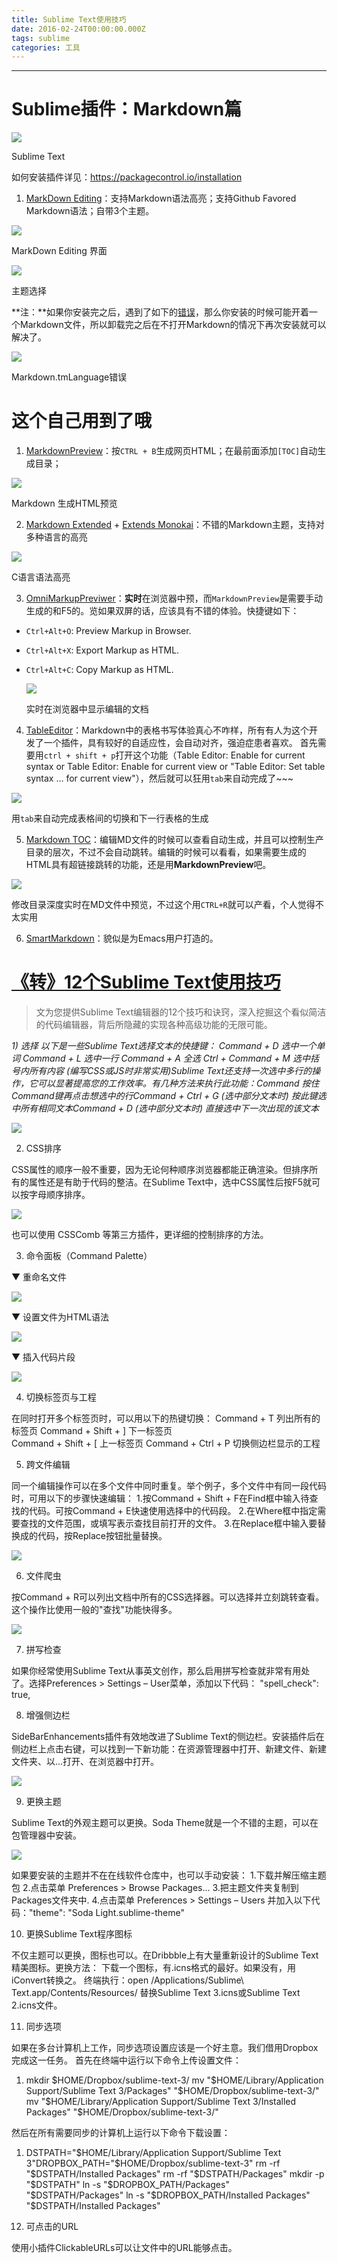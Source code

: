 ```yaml
---
title: Sublime Text使用技巧
date: 2016-02-24T00:00:00.000Z
tags: sublime
categories: 工具
---
```


--------------------------------------------------------------------------------

# Sublime插件：Markdown篇

<!-- more -->

 ![](http://upload-images.jianshu.io/upload_images/26219-29e0b5a286d79092.png?imageMogr2/auto-orient/strip%7CimageView2/2/w/1240/format/jpg)

Sublime Text

如何安装插件详见：<https://packagecontrol.io/installation>

1. [MarkDown Editing](https://github.com/SublimeText-Markdown/MarkdownEditing)：支持Markdown语法高亮；支持Github Favored Markdown语法；自带3个主题。

  ![](http://upload-images.jianshu.io/upload_images/26219-acb1458822ef63e8.png?imageMogr2/auto-orient/strip%7CimageView2/2/w/1240/format/jpg)

  MarkDown Editing 界面

  ![](http://upload-images.jianshu.io/upload_images/26219-88170fc627d3078c.png?imageMogr2/auto-orient/strip%7CimageView2/2/w/1240/format/jpg)

  主题选择

  **注：**如果你安装完之后，遇到了如下的[错误](https://github.com/SublimeText-Markdown/MarkdownEditing/issues/115)，那么你安装的时候可能开着一个Markdown文件，所以卸载完之后在不打开Markdown的情况下再次安装就可以解决了。

  ![](http://upload-images.jianshu.io/upload_images/26219-546efb46c571f42d.png?imageMogr2/auto-orient/strip%7CimageView2/2/w/1240/format/jpg)

  Markdown.tmLanguage错误

# 这个自己用到了哦

1. [MarkdownPreview](https://github.com/revolunet/sublimetext-markdown-preview)：按`CTRL + B`生成网页HTML；在最前面添加`[TOC]`自动生成目录；

  ![](http://upload-images.jianshu.io/upload_images/26219-ba148bf2ae66a82b.png?imageMogr2/auto-orient/strip%7CimageView2/2/w/1240/format/jpg)

  Markdown 生成HTML预览

2. [Markdown Extended](https://github.com/jonschlinkert/sublime-markdown-extended) + [Extends Monokai](https://github.com/jonschlinkert/sublime-monokai-extended)：不错的Markdown主题，支持对多种语言的高亮

  ![](http://upload-images.jianshu.io/upload_images/26219-1c131c4be3d76855.png?imageMogr2/auto-orient/strip%7CimageView2/2/w/1240/format/jpg)

  C语言语法高亮

3. [OmniMarkupPreviwer](http://theo.im/OmniMarkupPreviewer/)：**实时**在浏览器中预，而`MarkdownPreview`是需要手动生成的和F5的。览如果双屏的话，应该具有不错的体验。快捷键如下：

  - `Ctrl+Alt+O`: Preview Markup in Browser.
  - `Ctrl+Alt+X`: Export Markup as HTML.
  - `Ctrl+Alt+C`: Copy Markup as HTML.

    ![](http://upload-images.jianshu.io/upload_images/26219-9a865e2acb4843cc.gif?imageMogr2/auto-orient/strip%7CimageView2/2/w/1240/format/jpg)

    实时在浏览器中显示编辑的文档

4. [TableEditor](https://github.com/vkocubinsky/SublimeTableEditor)：Markdown中的表格书写体验真心不咋样，所有有人为这个开发了一个插件，具有较好的自适应性，会自动对齐，强迫症患者喜欢。 首先需要用`ctrl + shift + p`打开这个功能（Table Editor: Enable for current syntax or Table Editor: Enable for current view or "Table Editor: Set table syntax ... for current view"），然后就可以狂用`tab`来自动完成了~~~

  ![](http://upload-images.jianshu.io/upload_images/26219-256230846b591b50.gif?imageMogr2/auto-orient/strip%7CimageView2/2/w/1240/format/jpg)

  用`tab`来自动完成表格间的切换和下一行表格的生成

5. [Markdown TOC](https://github.com/naokazuterada/MarkdownTOC)：编辑MD文件的时候可以查看自动生成，并且可以控制生产目录的层次，不过不会自动跳转。编辑的时候可以看看，如果需要生成的HTML具有超链接跳转的功能，还是用**MarkdownPreview**吧。

  ![](http://upload-images.jianshu.io/upload_images/26219-3fbd3982920df18a.gif?imageMogr2/auto-orient/strip%7CimageView2/2/w/1240/format/jpg)

  修改目录深度实时在MD文件中预览，不过这个用`CTRL+R`就可以产看，个人觉得不太实用

6. [SmartMarkdown](https://github.com/demon386/SmartMarkdown)：貌似是为Emacs用户打造的。



# [《转》12个Sublime Text使用技巧](http://www.cnblogs.com/hongmaju/p/6823583.html)

> 文为您提供Sublime Text编辑器的12个技巧和诀窍，深入挖掘这个看似简洁的代码编辑器，背后所隐藏的实现各种高级功能的无限可能。 

<!-- more -->

 _1) 选择 以下是一些Sublime Text选择文本的快捷键： Command + D 选中一个单词 Command + L 选中一行 Command + A 全选 Ctrl + Command + M 选中括号内所有内容 (编写CSS或JS时非常实用)Sublime Text还支持一次选中多行的操作，它可以显著提高您的工作效率。有几种方法来执行此功能：Command 按住Command键再点击想选中的行Command + Ctrl + G (选中部分文本时) 按此键选中所有相同文本Command + D (选中部分文本时) 直接选中下一次出现的该文本_

![](http://img.blog.csdn.net/20160513172312142?watermark/2/text/aHR0cDovL2Jsb2cuY3Nkbi5uZXQv/font/5a6L5L2T/fontsize/400/fill/I0JBQkFCMA==/dissolve/70/gravity/Center)

2) CSS排序

CSS属性的顺序一般不重要，因为无论何种顺序浏览器都能正确渲染。但排序所有的属性还是有助于代码的整洁。在Sublime Text中，选中CSS属性后按F5就可以按字母顺序排序。

![](http://img.blog.csdn.net/20160513172445658?watermark/2/text/aHR0cDovL2Jsb2cuY3Nkbi5uZXQv/font/5a6L5L2T/fontsize/400/fill/I0JBQkFCMA==/dissolve/70/gravity/Center)

也可以使用 CSSComb 等第三方插件，更详细的控制排序的方法。

3) 命令面板（Command Palette）

▼ 重命名文件

![](http://img.blog.csdn.net/20160513172558065?watermark/2/text/aHR0cDovL2Jsb2cuY3Nkbi5uZXQv/font/5a6L5L2T/fontsize/400/fill/I0JBQkFCMA==/dissolve/70/gravity/Center)

▼ 设置文件为HTML语法

![](http://img.blog.csdn.net/20160513172715364?watermark/2/text/aHR0cDovL2Jsb2cuY3Nkbi5uZXQv/font/5a6L5L2T/fontsize/400/fill/I0JBQkFCMA==/dissolve/70/gravity/Center)

▼ 插入代码片段

![](http://img.blog.csdn.net/20160513172809487?watermark/2/text/aHR0cDovL2Jsb2cuY3Nkbi5uZXQv/font/5a6L5L2T/fontsize/400/fill/I0JBQkFCMA==/dissolve/70/gravity/Center)

4) 切换标签页与工程

在同时打开多个标签页时，可以用以下的热键切换： Command + T 列出所有的标签页 Command + Shift + ] 下一标签页<br>
Command + Shift + [ 上一标签页 Command + Ctrl + P 切换侧边栏显示的工程

5) 跨文件编辑

同一个编辑操作可以在多个文件中同时重复。举个例子，多个文件中有同一段代码时，可用以下的步骤快速编辑： 1.按Command + Shift + F在Find框中输入待查找的代码。可按Command + E快速使用选择中的代码段。 2.在Where框中指定需要查找的文件范围，或填写表示查找目前打开的文件。 3.在Replace框中输入要替换成的代码，按Replace按钮批量替换。

![](http://img.blog.csdn.net/20160513172853804?watermark/2/text/aHR0cDovL2Jsb2cuY3Nkbi5uZXQv/font/5a6L5L2T/fontsize/400/fill/I0JBQkFCMA==/dissolve/70/gravity/Center)

6) 文件爬虫

按Command + R可以列出文档中所有的CSS选择器。可以选择并立刻跳转查看。这个操作比使用一般的"查找"功能快得多。

![](http://img.blog.csdn.net/20160513172936566?watermark/2/text/aHR0cDovL2Jsb2cuY3Nkbi5uZXQv/font/5a6L5L2T/fontsize/400/fill/I0JBQkFCMA==/dissolve/70/gravity/Center)

7) 拼写检查

如果你经常使用Sublime Text从事英文创作，那么启用拼写检查就非常有用处了。选择Preferences > Settings – User菜单，添加以下代码： "spell_check": true,

8) 增强侧边栏

SideBarEnhancements插件有效地改进了Sublime Text的侧边栏。安装插件后在侧边栏上点击右键，可以找到一下新功能：在资源管理器中打开、新建文件、新建文件夹、以...打开、在浏览器中打开。

![](http://img.blog.csdn.net/20160513173021832?watermark/2/text/aHR0cDovL2Jsb2cuY3Nkbi5uZXQv/font/5a6L5L2T/fontsize/400/fill/I0JBQkFCMA==/dissolve/70/gravity/Center)

9) 更换主题

Sublime Text的外观主题可以更换。Soda Theme就是一个不错的主题，可以在包管理器中安装。

![](http://img.blog.csdn.net/20160513173112932?watermark/2/text/aHR0cDovL2Jsb2cuY3Nkbi5uZXQv/font/5a6L5L2T/fontsize/400/fill/I0JBQkFCMA==/dissolve/70/gravity/Center)

如果要安装的主题并不在在线软件仓库中，也可以手动安装： 1.下载并解压缩主题包 2.点击菜单 Preferences > Browse Packages... 3.把主题文件夹复制到Packages文件夹中. 4.点击菜单 Preferences > Settings – Users 并加入以下代码："theme": "Soda Light.sublime-theme"

10) 更换Sublime Text程序图标

不仅主题可以更换，图标也可以。在Dribbble上有大量重新设计的Sublime Text精美图标。更换方法： 下载一个图标，有.icns格式的最好。如果没有，用iConvert转换之。 终端执行：open /Applications/Sublime\ Text.app/Contents/Resources/ 替换Sublime Text 3.icns或Sublime Text 2.icns文件。

11) 同步选项

如果在多台计算机上工作，同步选项设置应该是一个好主意。我们借用Dropbox完成这一任务。 首先在终端中运行以下命令上传设置文件：

1. mkdir $HOME/Dropbox/sublime-text-3/ mv "$HOME/Library/Application Support/Sublime Text 3/Packages" "$HOME/Dropbox/sublime-text-3/" mv "$HOME/Library/Application Support/Sublime Text 3/Installed Packages" "$HOME/Dropbox/sublime-text-3/"

然后在所有需要同步的计算机上运行以下命令下载设置：

1. DSTPATH="$HOME/Library/Application Support/Sublime Text 3"DROPBOX_PATH="$HOME/Dropbox/sublime-text-3" rm -rf "$DSTPATH/Installed Packages" rm -rf "$DSTPATH/Packages" mkdir -p "$DSTPATH" ln -s "$DROPBOX_PATH/Packages" "$DSTPATH/Packages" ln -s "$DROPBOX_PATH/Installed Packages" "$DSTPATH/Installed Packages"

12) 可点击的URL

使用小插件ClickableURLs可以让文件中的URL能够点击。
